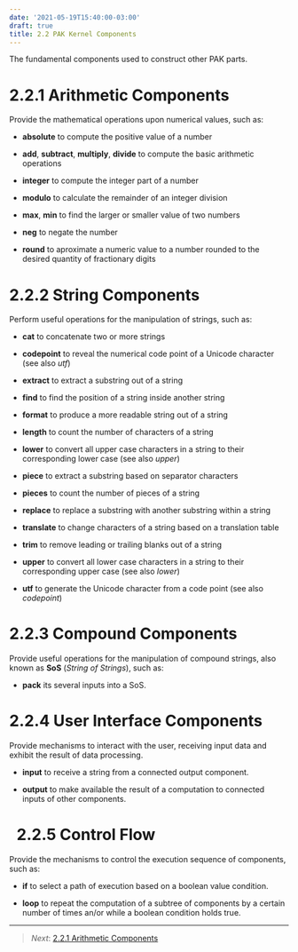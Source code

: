 ```yaml
---
date: '2021-05-19T15:40:00-03:00'
draft: true
title: 2.2 PAK Kernel Components
---
```


The fundamental components used to construct other PAK parts.

2.2.1 Arithmetic Components
===========================

Provide the mathematical operations upon numerical values, such as:

-   **absolute** to compute the positive value of a number

-   **add**, **subtract**, **multiply**, **divide** to compute the basic
    arithmetic operations

-   **integer** to compute the integer part of a number

-   **modulo** to calculate the remainder of an integer division

-   **max**, **min** to find the larger or smaller value of two numbers

-   **neg** to negate the number

-   **round** to aproximate a numeric value to a number rounded to the desired
    quantity of fractionary digits

2.2.2 String Components
=======================

Perform useful operations for the manipulation of strings, such as:

-   **cat** to concatenate two or more strings

-   **codepoint** to reveal the numerical code point of a Unicode character (see
    also *utf*)

-   **extract** to extract a substring out of a string

-   **find** to find the position of a string inside another string

-   **format** to produce a more readable string out of a string

-   **length** to count the number of characters of a string

-   **lower** to convert all upper case characters in a string to their
    corresponding lower case (see also *upper*)

-   **piece** to extract a substring based on separator characters

-   **pieces** to count the number of pieces of a string

-   **replace** to replace a substring with another substring within a string

-   **translate** to change characters of a string based on a translation table

-   **trim** to remove leading or trailing blanks out of a string

-   **upper** to convert all lower case characters in a string to their
    corresponding upper case (see also *lower*)

-   **utf** to generate the Unicode character from a code point (see also
    *codepoint*)

2.2.3 Compound Components
======================

Provide useful operations for the manipulation of compound strings, also known as **SoS** (_String of Strings_), such as:

- **pack** its several inputs into a SoS.



2.2.4 User Interface Components
======================

Provide mechanisms to interact with the user, receiving input data and exhibit the result of data processing.

-   **input** to receive a string from a connected output component.

-   **output** to make available the result of a computation to connected inputs of other components.


 
2.2.5 Control Flow
==================

Provide the mechanisms to control the execution sequence of components, such as:

-   **if** to select a path of execution based on a boolean value condition.

-   **loop** to repeat the computation of a subtree of components by a certain
    number of times an/or while a boolean condition holds true.

--------
>   *Next*: [2.2.1 Arithmetic Components](2.2.1-Arithmetic-Components.md)
